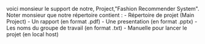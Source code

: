 
voici monsieur le support de notre, Project,"Fashion Recommender System". Noter monsieur que notre répertoire contient :
    - Répertoire de projet (Main Project)
    - Un rapport (en format .pdf)
    - Une presentation (en format .pptx)
    - Les noms du groupe de travail (en format .txt)
    - Manuelle pour lancer le projet (en local host)
